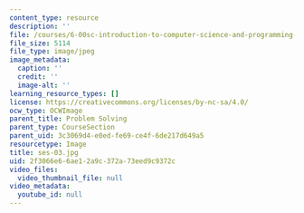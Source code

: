 ```yaml
---
content_type: resource
description: ''
file: /courses/6-00sc-introduction-to-computer-science-and-programming-spring-2011/2f3066e66ae12a9c372a73eed9c9372c_ses-03.jpg
file_size: 5114
file_type: image/jpeg
image_metadata:
  caption: ''
  credit: ''
  image-alt: ''
learning_resource_types: []
license: https://creativecommons.org/licenses/by-nc-sa/4.0/
ocw_type: OCWImage
parent_title: Problem Solving
parent_type: CourseSection
parent_uid: 3c3069d4-e0ed-fe69-ce4f-6de217d649a5
resourcetype: Image
title: ses-03.jpg
uid: 2f3066e6-6ae1-2a9c-372a-73eed9c9372c
video_files:
  video_thumbnail_file: null
video_metadata:
  youtube_id: null
---
```

